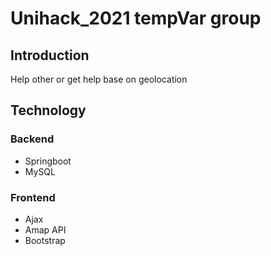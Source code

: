 # Unihack_2021 tempVar group

## Introduction
Help other or get help base on geolocation

## Technology
### Backend
- Springboot
- MySQL
### Frontend
- Ajax
- Amap API
- Bootstrap
